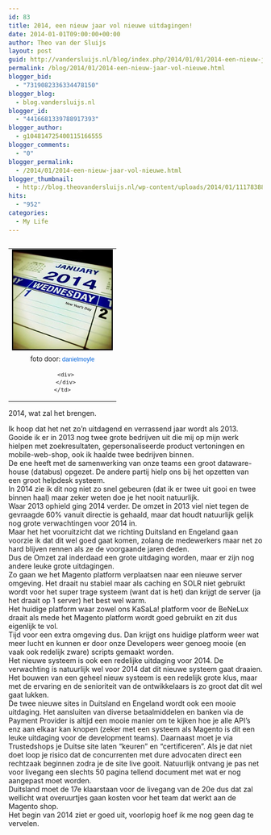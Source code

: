 ```yaml
---
id: 83
title: 2014, een nieuw jaar vol nieuwe uitdagingen!
date: 2014-01-01T09:00:00+00:00
author: Theo van der Sluijs
layout: post
guid: http://vandersluijs.nl/blog/index.php/2014/01/01/2014-een-nieuw-jaar-vol-nieuwe/
permalink: /blog/2014/01/2014-een-nieuw-jaar-vol-nieuwe.html
blogger_bid:
  - "7319082336334478150"
blogger_blog:
  - blog.vandersluijs.nl
blogger_id:
  - "4416681339788917393"
blogger_author:
  - g104814725400115166555
blogger_comments:
  - "0"
blogger_permalink:
  - /2014/01/2014-een-nieuw-jaar-vol-nieuwe.html
blogger_thumbnail:
  - http://blog.theovandersluijs.nl/wp-content/uploads/2014/01/11178388835_b7d56ea6c9_m.jpg
hits:
  - "952"
categories:
  - My Life
---
```

<table cellpadding="0" cellspacing="0" style="float: left; margin-right: 1em;">
  <tr>
    <td style="text-align: center;">
      <a href="/images/2014/01/11178388835_b7d56ea6c9_m.jpg" style="clear: left; margin-bottom: 1em; margin-left: auto; margin-right: auto;"><img border="0" src="/images/2014/01/11178388835_b7d56ea6c9_m.jpg" height="200" width="200" /></a>
    </td>
  </tr>
  
  <tr>
    <td style="font-size: 13px; text-align: center;">
      foto door:&nbsp;<a href="http://www.flickr.com/photos/danmoyle/" style="background-color: #fefefe; color: #0063dc; font-family: Arial, Helvetica, sans-serif; font-size: 12px; line-height: 18px; text-align: left; text-decoration: none;">danielmoyle</a></p> 
      
      <div>
      </div>
    </td>
  </tr>
</table>

2014, wat zal het brengen.

<div>
</div>

<div>
  Ik hoop dat het net zo&#8217;n uitdagend en verrassend jaar wordt als 2013.
</div>

<div>
</div>

<div>
  Gooide ik er in 2013 nog twee grote bedrijven uit die mij op mijn werk hielpen met zoekresultaten, gepersonaliseerde product vertoningen en mobile-web-shop, ook ik haalde twee bedrijven binnen.
</div>

<div>
</div>

<div>
  De ene heeft met de samenwerking van onze teams een groot dataware-house (databus) opgezet. De andere partij hielp ons bij het opzetten van een groot helpdesk systeem.
</div>

<div>
</div>

<div>
  In 2014 zie ik dit nog niet zo snel gebeuren (dat ik er twee uit gooi en twee binnen haal) maar zeker weten doe je het nooit natuurlijk.<br /><!--more-->Waar 2013 ophield ging 2014 verder. De omzet in 2013 viel niet tegen de gevraagde 60% vanuit directie is gehaald, maar dat houdt natuurlijk gelijk nog grote verwachtingen voor 2014 in.
</div>

<div>
</div>

<div>
  Maar het het vooruitzicht dat we richting Duitsland en Engeland gaan voorzie ik dat dit wel goed gaat komen, zolang de medewerkers maar net zo hard blijven rennen als ze de voorgaande jaren deden.
</div>

<div>
</div>

<div>
  Dus de Omzet zal inderdaad een grote uitdaging worden, maar er zijn nog andere leuke grote uitdagingen.
</div>

<div>
</div>

<div>
  Zo gaan we het Magento platform verplaatsen naar een nieuwe server omgeving. Het draait nu stabiel maar als caching en SOLR niet gebruikt wordt voor het super trage systeem (want dat is het) dan krijgt de server (ja het draait op 1 server) het best wel warm.
</div>

<div>
</div>

<div>
  Het huidige platform waar zowel ons KaSaLa! platform voor de BeNeLux draait als mede het Magento platform wordt goed gebruikt en zit dus eigenlijk te vol.
</div>

<div>
</div>

<div>
  Tijd voor een extra omgeving dus. Dan krijgt ons huidige platform weer wat meer lucht en kunnen er door onze Developers weer genoeg mooie (en vaak ook redelijk zware) scripts gemaakt worden.
</div>

<div>
</div>

<div>
  Het nieuwe systeem is ook een redelijke uitdaging voor 2014. De verwachting is natuurlijk wel voor 2014 dat dit nieuwe systeem gaat draaien. Het bouwen van een geheel nieuw systeem is een redelijk grote klus, maar met de ervaring en de senioriteit van de ontwikkelaars is zo groot dat dit wel gaat lukken.
</div>

<div>
</div>

<div>
  De twee nieuwe sites in Duitsland en Engeland wordt ook een mooie uitdaging. Het aansluiten van diverse betaalmiddelen en banken via de Payment Provider is altijd een mooie manier om te kijken hoe je alle API&#8217;s enz aan elkaar kan knopen (zeker met een systeem als Magento is dit een leuke uitdaging voor de development teams). Daarnaast moet je via Trustedshops je Duitse site laten &#8220;keuren&#8221; en &#8220;certificeren&#8221;. Als je dat niet doet loop je risico dat de concurrenten met dure advocaten direct een rechtzaak beginnen zodra je de site live gooit. Natuurlijk ontvang je pas net voor livegang een slechts 50 pagina tellend document met wat er nog aangepast moet worden.&nbsp;
</div>

<div>
</div>

<div>
  Duitsland moet de 17e klaarstaan voor de livegang van de 20e dus dat zal wellicht wat overuurtjes gaan kosten voor het team dat werkt aan de Magento shop.&nbsp;
</div>

<div>
</div>

<div>
  Het begin van 2014 ziet er goed uit, voorlopig hoef ik me nog geen dag te vervelen.
</div>
